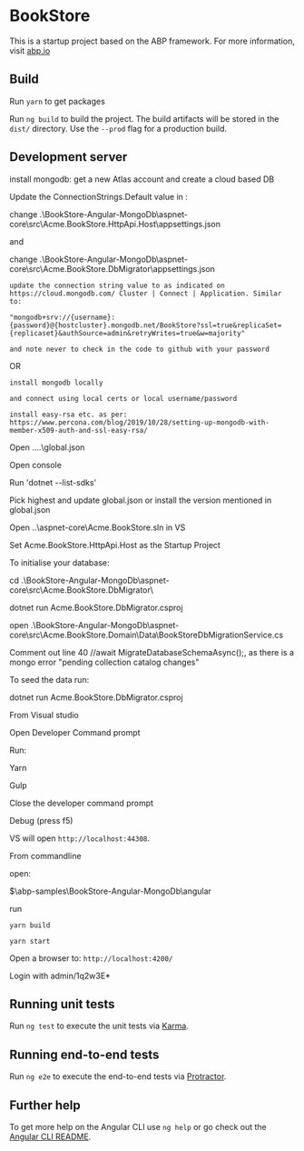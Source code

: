 # BookStore

This is a startup project based on the ABP framework. For more information, visit <a href="https://abp.io/" target="_blank">abp.io</a>

## Build

Run `yarn` to get packages

Run `ng build` to build the project. The build artifacts will be stored in the `dist/` directory. Use the `--prod` flag for a production build.

## Development server
  install  mongodb: get a new Atlas account and create a cloud based DB
  
  Update the ConnectionStrings.Default value in :
  
  change .\BookStore-Angular-MongoDb\aspnet-core\src\Acme.BookStore.HttpApi.Host\appsettings.json
  
  and
  
  change .\BookStore-Angular-MongoDb\aspnet-core\src\Acme.BookStore.DbMigrator\appsettings.json
  
    update the connection string value to as indicated on https://cloud.mongodb.com/ Cluster | Connect | Application. Similar to:
    
    "mongodb+srv://{username}:{password}@{hostcluster}.mongodb.net/BookStore?ssl=true&replicaSet={replicaset}&authSource=admin&retryWrites=true&w=majority"
    
    and note never to check in the code to github with your password
    
  OR
  
    install mongodb locally
    
    and connect using local certs or local username/password
    
    install easy-rsa etc. as per: https://www.percona.com/blog/2019/10/28/setting-up-mongodb-with-member-x509-auth-and-ssl-easy-rsa/
    
  Open ..\..\global.json
  
  Open console
  
  Run 'dotnet --list-sdks'
  
  Pick highest and update global.json or install the version mentioned in global.json
  
  Open ..\aspnet-core\Acme.BookStore.sln in VS
  
  Set Acme.BookStore.HttpApi.Host as the Startup Project
  
  To initialise your database:
  
   cd .\BookStore-Angular-MongoDb\aspnet-core\src\Acme.BookStore.DbMigrator\
   
   dotnet run Acme.BookStore.DbMigrator.csproj
   
  open .\BookStore-Angular-MongoDb\aspnet-core\src\Acme.BookStore.Domain\Data\BookStoreDbMigrationService.cs
  
  Comment out line 40 //await MigrateDatabaseSchemaAsync();, as there is a mongo error "pending collection catalog changes" 
  
  To seed the data run:
  
   dotnet run Acme.BookStore.DbMigrator.csproj


From Visual studio

   Open Developer Command prompt
   
   Run:
   
   Yarn
   
   Gulp
   
   Close the developer command prompt
   
   Debug (press f5)
   
   VS will open `http://localhost:44308`. 


  From commandline

open:

$\abp-samples\BookStore-Angular-MongoDb\angular

run 

`yarn build`

`yarn start`

Open a browser to: `http://localhost:4200/`

Login with admin/1q2w3E*

## Running unit tests

Run `ng test` to execute the unit tests via [Karma](https://karma-runner.github.io).

## Running end-to-end tests

Run `ng e2e` to execute the end-to-end tests via [Protractor](http://www.protractortest.org/).

## Further help

To get more help on the Angular CLI use `ng help` or go check out the [Angular CLI README](https://github.com/angular/angular-cli/blob/master/README.md).
